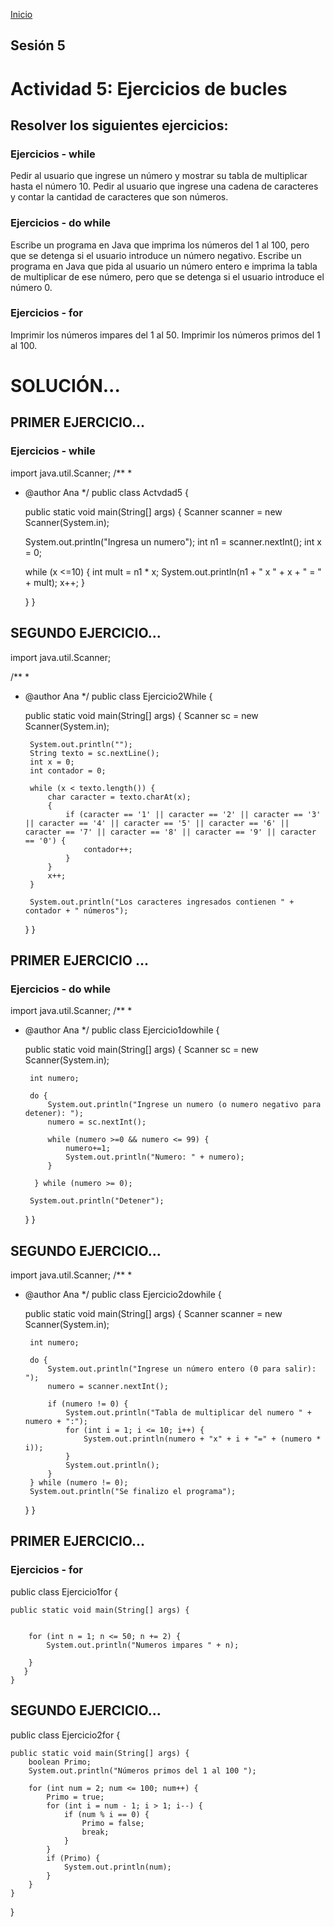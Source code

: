 <!-- No borrar o modificar -->
[Inicio](./index.md)

## Sesión 5 

# Actividad 5: Ejercicios de bucles

## Resolver los siguientes ejercicios:

### Ejercicios - while
Pedir al usuario que ingrese un número y mostrar su tabla de multiplicar hasta el número 10.
Pedir al usuario que ingrese una cadena de caracteres y contar la cantidad de caracteres que son números.

### Ejercicios - do while
Escribe un programa en Java que imprima los números del 1 al 100, pero que se detenga si el usuario introduce un número negativo.
Escribe un programa en Java que pida al usuario un número entero e imprima la tabla de multiplicar de ese número, pero que se detenga si el usuario introduce el número 0.

### Ejercicios - for
Imprimir los números impares del 1 al 50.
Imprimir los números primos del 1 al 100.

# SOLUCIÓN...

## PRIMER EJERCICIO...

### Ejercicios - while

import java.util.Scanner;
/**
 *
 * @author Ana
 */
public class Actvdad5 {

    public static void main(String[] args) {
     Scanner scanner = new Scanner(System.in);
        
    System.out.println("Ingresa un numero");
    int n1 = scanner.nextInt();
    int x = 0;
    
    while (x <=10) {
        int mult = n1 * x;
        System.out.println(n1 + " x " + x + " = " + mult);
        x++;
    }

    }
}

## SEGUNDO EJERCICIO...

import java.util.Scanner;

/**
 *
 * @author Ana 
 */
public class Ejercicio2While {

    public static void main(String[] args) {
        Scanner sc = new Scanner(System.in);

        System.out.println("");
        String texto = sc.nextLine();
        int x = 0;
        int contador = 0;

        while (x < texto.length()) {
            char caracter = texto.charAt(x);
            {
                if (caracter == '1' || caracter == '2' || caracter == '3' || caracter == '4' || caracter == '5' || caracter == '6' || caracter == '7' || caracter == '8' || caracter == '9' || caracter == '0') {
                    contador++;
                }
            }
            x++;
        }

        System.out.println("Los caracteres ingresados contienen " + contador + " números");

    }
}

## PRIMER EJERCICIO ...

### Ejercicios - do while

import java.util.Scanner;
/**
 *
 * @author Ana 
 */
public class Ejercicio1dowhile {

    public static void main(String[] args) {
        Scanner sc = new Scanner(System.in);

        int numero;

        do {
            System.out.println("Ingrese un numero (o numero negativo para detener): ");
            numero = sc.nextInt(); 
            
            while (numero >=0 && numero <= 99) {
                numero+=1;
                System.out.println("Numero: " + numero);
            }
            
         } while (numero >= 0);
        
        System.out.println("Detener");
      
    }
}

## SEGUNDO EJERCICIO...

import java.util.Scanner;
/**
 *
 * @author Ana 
 */
public class Ejercicio2dowhile {

    public static void main(String[] args) {
        Scanner scanner = new Scanner(System.in);

        int numero;

        do {
            System.out.println("Ingrese un número entero (0 para salir): ");
            numero = scanner.nextInt();

            if (numero != 0) {
                System.out.println("Tabla de multiplicar del numero " + numero + ":");
                for (int i = 1; i <= 10; i++) {
                    System.out.println(numero + "x" + i + "=" + (numero * i));
                }
                System.out.println();
            }
        } while (numero != 0);
        System.out.println("Se finalizo el programa");

    }
}

## PRIMER EJERCICIO...

### Ejercicios - for

public class Ejercicio1for {

    public static void main(String[] args) {
       
 
        for (int n = 1; n <= 50; n += 2) {
            System.out.println("Numeros impares " + n);
            
        }
       }
    }

## SEGUNDO EJERCICIO...

public class Ejercicio2for {

    public static void main(String[] args) {
        boolean Primo;
        System.out.println("Números primos del 1 al 100 ");
        
        for (int num = 2; num <= 100; num++) {
            Primo = true;
            for (int i = num - 1; i > 1; i--) {
                if (num % i == 0) {
                    Primo = false;
                    break;
                }
            }
            if (Primo) {
                System.out.println(num);
            }
        }
    }
}





